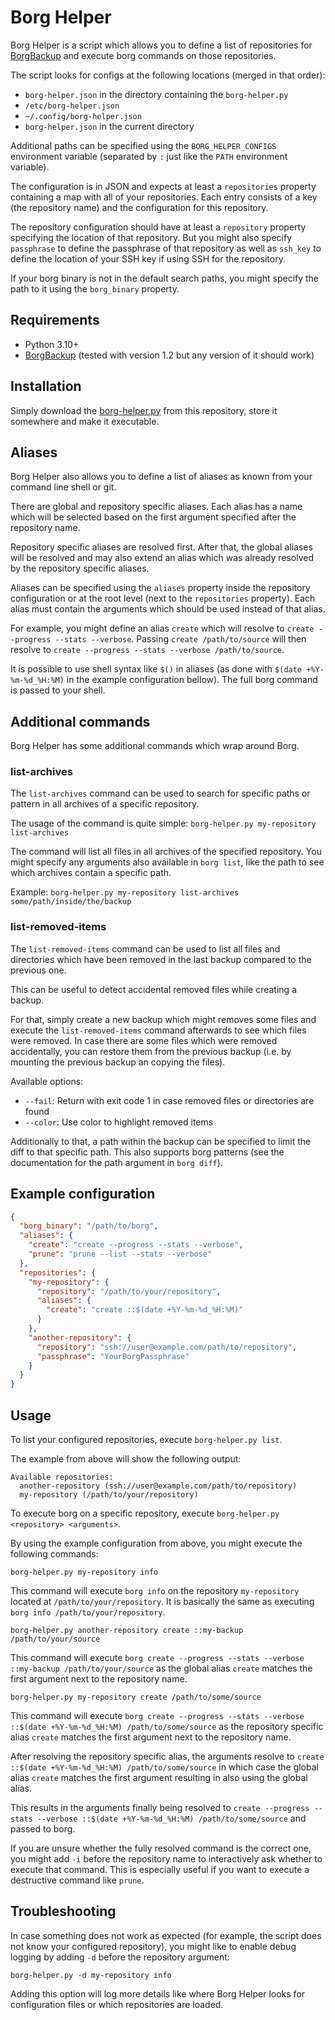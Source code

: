 # Borg Helper

Borg Helper is a script which allows you to define a list of repositories for [BorgBackup](https://www.borgbackup.org) and execute borg commands on those repositories.

The script looks for configs at the following locations (merged in that order):

* `borg-helper.json` in the directory containing the `borg-helper.py`
* `/etc/borg-helper.json`
* `~/.config/borg-helper.json`
* `borg-helper.json` in the current directory

Additional paths can be specified using the `BORG_HELPER_CONFIGS` environment variable (separated by `:` just like the `PATH` environment variable).

The configuration is in JSON and expects at least a `repositories` property containing a map with all of your repositories. Each entry consists of a key (the repository name) and the configuration for this repository.

The repository configuration should have at least a `repository` property specifying the location of that repository. But you might also specify `passphrase` to define the passphrase of that repository as well as `ssh_key` to define the location of your SSH key if using SSH for the repository.

If your borg binary is not in the default search paths, you might specify the path to it using the `borg_binary` property.

## Requirements

* Python 3.10+
* [BorgBackup](https://www.borgbackup.org) (tested with version 1.2 but any version of it should work)

## Installation

Simply download the [borg-helper.py](borg-helper.py) from this repository, store it somewhere and make it executable.

## Aliases

Borg Helper also allows you to define a list of aliases as known from your command line shell or git.

There are global and repository specific aliases. Each alias has a name which will be selected based on the first argument specified after the repository name.

Repository specific aliases are resolved first. After that, the global aliases will be resolved and may also extend an alias which was already resolved by the repository specific aliases.

Aliases can be specified using the `aliases` property inside the repository configuration or at the root level (next to the `repositories` property). Each alias must contain the arguments which should be used instead of that alias.

For example, you might define an alias `create` which will resolve to `create --progress --stats --verbose`. Passing `create /path/to/source` will then resolve to `create --progress --stats --verbose /path/to/source`.

It is possible to use shell syntax like `$()` in aliases (as done with `$(date +%Y-%m-%d_%H:%M)` in the example configuration bellow). The full borg command is passed to your shell.

## Additional commands

Borg Helper has some additional commands which wrap around Borg.

### list-archives

The `list-archives` command can be used to search for specific paths or pattern in all archives of a specific repository.

The usage of the command is quite simple: `borg-helper.py my-repository list-archives`

The command will list all files in all archives of the specified repository. You might specify any arguments also available in `borg list`, like the path to see which archives contain a specific path.

Example: `borg-helper.py my-repository list-archives some/path/inside/the/backup`

### list-removed-items

The `list-removed-items` command can be used to list all files and directories which have been removed in the last backup compared to the previous one.

This can be useful to detect accidental removed files while creating a backup.

For that, simply create a new backup which might removes some files and execute the `list-removed-items` command afterwards to see which files were removed. In case there are some files which were removed accidentally, you can restore them from the previous backup (i.e. by mounting the previous backup an copying the files).

Available options:

* `--fail`: Return with exit code 1 in case removed files or directories are found
* `--color`: Use color to highlight removed items

Additionally to that, a path within the backup can be specified to limit the diff to that specific path. This also supports borg patterns (see the documentation for the path argument in `borg diff`).

## Example configuration

```json
{
  "borg_binary": "/path/to/borg",
  "aliases": {
    "create": "create --progress --stats --verbose",
    "prune": "prune --list --stats --verbose"
  },
  "repositories": {
    "my-repository": {
      "repository": "/path/to/your/repository",
      "aliases": {
        "create": "create ::$(date +%Y-%m-%d_%H:%M)"
      }
    },
    "another-repository": {
      "repository": "ssh://user@example.com/path/to/repository",
      "passphrase": "YourBorgPassphrase"
    }
  }
}
```

## Usage

To list your configured repositories, execute `borg-helper.py list`.

The example from above will show the following output:
```
Available repositories:
  another-repository (ssh://user@example.com/path/to/repository)
  my-repository (/path/to/your/repository)
```

To execute borg on a specific repository, execute `borg-helper.py <repository> <arguments>`.

By using the example configuration from above, you might execute the following commands:

```
borg-helper.py my-repository info
```

This command will execute `borg info` on the repository `my-repository` located at `/path/to/your/repository`. It is basically the same as executing `borg info /path/to/your/repository`.

```
borg-helper.py another-repository create ::my-backup /path/to/your/source
```

This command will execute `borg create --progress --stats --verbose ::my-backup /path/to/your/source` as the global alias `create` matches the first argument next to the repository name.

```
borg-helper.py my-repository create /path/to/some/source
```

This command will execute `borg create --progress --stats --verbose ::$(date +%Y-%m-%d_%H:%M) /path/to/some/source` as the repository specific alias `create` matches the first argument next to the repository name.

After resolving the repository specific alias, the arguments resolve to `create ::$(date +%Y-%m-%d_%H:%M) /path/to/some/source` in which case the global alias `create` matches the first argument resulting in also using the global alias.

This results in the arguments finally being resolved to `create --progress --stats --verbose ::$(date +%Y-%m-%d_%H:%M) /path/to/some/source` and passed to borg.

If you are unsure whether the fully resolved command is the correct one, you might add `-i` before the repository name to interactively ask whether to execute that command. This is especially useful if you want to execute a destructive command like `prune`.

## Troubleshooting

In case something does not work as expected (for example, the script does not know your configured repository), you might like to enable debug logging by adding `-d` before the repository argument:

```
borg-helper.py -d my-repository info
```

Adding this option will log more details like where Borg Helper looks for configuration files or which repositories are loaded.
